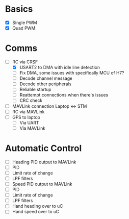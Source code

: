 # Basics
- [x] Single PWM
- [x] Quad PWM

# Comms
- [ ] RC via CRSF
    - [x] USART2 to DMA with idle line detection
    - [ ] Fix DMA, some issues with specifically MCU of H7?
    - [ ] Decode channel message
    - [ ] Decode other peripherals
    - [ ] Reliable startup
    - [ ] Reattempt connections when there's issues
    - [ ] CRC check
- [ ] MAVLink connection Laptop <-> STM
- [ ] RC via MAVLink
- [ ] GPS to laptop
    - [ ] Via UART
    - [ ] Via MAVLink 

# Automatic Control
- [ ] Heading PID output to MAVLink
- [ ] PID 
- [ ] Limit rate of change
- [ ] LPF filters 
- [ ] Speed PID output to MAVLink
- [ ] PID 
- [ ] Limit rate of change
- [ ] LPF filters
- [ ] Hand heading over to uC
- [ ] Hand speed over to uC
